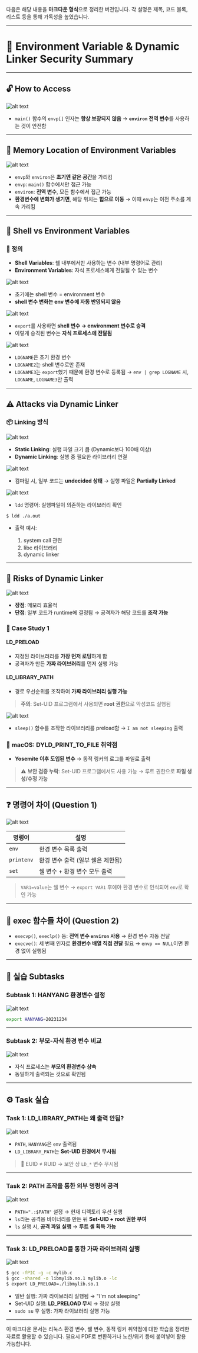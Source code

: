 다음은 해당 내용을 **마크다운 형식**으로 정리한 버전입니다. 각 설명은 제목, 코드 블록, 리스트 등을 통해 가독성을 높였습니다.

---

# 📘 Environment Variable & Dynamic Linker Security Summary

---

## 🔓 How to Access

![alt text](image.png)

* `main()` 함수의 `envp[]` 인자는 **항상 보장되지 않음**
  → **`environ` 전역 변수**를 사용하는 것이 안전함

---

## 🧠 Memory Location of Environment Variables

![alt text](image-1.png)

* `envp`와 `environ`은 **초기엔 같은 공간**을 가리킴
* `envp`: `main()` 함수에서만 접근 가능
* `environ`: **전역 변수**, 모든 함수에서 접근 가능
* **환경변수에 변화가 생기면**, 해당 위치는 **힙으로 이동**
  → 이때 `envp`는 이전 주소를 계속 가리킴

---

## 🧩 Shell vs Environment Variables

### 🔹 정의

* **Shell Variables**: 쉘 내부에서만 사용하는 변수 (내부 명령어로 관리)
* **Environment Variables**: 자식 프로세스에게 전달될 수 있는 변수

![alt text](image-2.png)

* 초기에는 shell 변수 = environment 변수
* **shell 변수 변화는 env 변수에 자동 반영되지 않음**

![alt text](image-3.png)

* `export`를 사용하면 **shell 변수 → environment 변수로 승격**
* 이렇게 승격된 변수는 **자식 프로세스에 전달됨**

![alt text](image-4.png)

* `LOGNAME`은 초기 환경 변수
* `LOGNAME2`는 shell 변수로만 존재
* `LOGNAME3`는 `export`했기 때문에 환경 변수로 등록됨
  → `env | grep LOGNAME` 시, `LOGNAME`, `LOGNAME3`만 출력

---

## ⚠️ Attacks via Dynamic Linker

### 📦 Linking 방식

![alt text](image-5.png)

* **Static Linking**: 실행 파일 크기 큼 (Dynamic보다 100배 이상)
* **Dynamic Linking**: 실행 중 필요한 라이브러리 연결

![alt text](image-6.png)

* 컴파일 시, 일부 코드는 **undecided 상태**
  → 실행 파일은 **Partially Linked**

![alt text](image-7.png)

* `ldd` 명령어: 실행파일이 의존하는 라이브러리 확인

```
$ ldd ./a.out
```

* 출력 예시:

  1. system call 관련
  2. libc 라이브러리
  3. dynamic linker

---

## 🛑 Risks of Dynamic Linker

![alt text](image-8.png)

* **장점**: 메모리 효율적
* **단점**: 일부 코드가 runtime에 결정됨 → 공격자가 해당 코드를 **조작 가능**

### 🧪 Case Study 1

#### LD\_PRELOAD

* 지정된 라이브러리를 **가장 먼저 로딩**하게 함
* 공격자가 만든 **가짜 라이브러리**를 먼저 실행 가능

#### LD\_LIBRARY\_PATH

* 경로 우선순위를 조작하여 **가짜 라이브러리 실행 가능**

> **주의**: Set-UID 프로그램에서 사용되면 **root 권한**으로 악성코드 실행됨

![alt text](image-9.png)

* `sleep()` 함수를 조작한 라이브러리를 preload함
  → `I am not sleeping` 출력

### 🍎 macOS: DYLD\_PRINT\_TO\_FILE 취약점

* **Yosemite 이후 도입된 변수**
  → 동적 링커의 로그를 파일로 출력

> ⚠️ **보안 검증 누락**: Set-UID 프로그램에서도 사용 가능
> → 루트 권한으로 **파일 생성/수정 가능**

---

## ❓ 명령어 차이 (Question 1)

![alt text](image-10.png)

| 명령어        | 설명                   |
| ---------- | -------------------- |
| `env`      | 환경 변수 목록 출력          |
| `printenv` | 환경 변수 출력 (일부 쉘은 제한됨) |
| `set`      | 쉘 변수 + 환경 변수 모두 출력   |

> `VAR1=value`는 쉘 변수
> → `export VAR1` 후에야 환경 변수로 인식되어 `env`로 확인 가능

---

## 🧠 exec 함수들 차이 (Question 2)

* `execvp()`, `execlp()` 등: **전역 변수 `environ` 사용** → 환경 변수 자동 전달
* `execve()`: 세 번째 인자로 **환경변수 배열 직접 전달** 필요
  → `envp == NULL`이면 환경 없이 실행됨

---

## 🧪 실습 Subtasks

### Subtask 1: HANYANG 환경변수 설정

![alt text](image-13.png)

```bash
export HANYANG=20231234
```

---

### Subtask 2: 부모-자식 환경 변수 비교

![alt text](image-14.png)

* 자식 프로세스는 **부모의 환경변수 상속**
* 동일하게 출력되는 것으로 확인됨

---

## ⚙️ Task 실습

### Task 1: LD\_LIBRARY\_PATH는 왜 출력 안됨?

![alt text](image-15.png)

* `PATH`, `HANYANG`은 `env` 출력됨
* `LD_LIBRARY_PATH`는 **Set-UID 환경에서 무시됨**

> 📌 EUID ≠ RUID → 보안 상 `LD_*` 변수 무시됨

---

### Task 2: PATH 조작을 통한 외부 명령어 공격

![alt text](image-16.png)

* `PATH=".:$PATH"` 설정 → 현재 디렉토리 우선 실행
* `ls`라는 공격용 바이너리를 만든 뒤 **Set-UID + root 권한 부여**
* `ls` 실행 시, **공격 파일 실행** → **루트 셸 획득 가능**

---

### Task 3: LD\_PRELOAD를 통한 가짜 라이브러리 실행

![alt text](image-17.png)

```bash
$ gcc -fPIC -g -c mylib.c
$ gcc -shared -o libmylib.so.1 mylib.o -lc
$ export LD_PRELOAD=./libmylib.so.1
```

* 일반 실행: 가짜 라이브러리 실행됨 → "I'm not sleeping"
* Set-UID 실행: **LD\_PRELOAD 무시** → 정상 실행
* `sudo su` 후 실행: 가짜 라이브러리 실행 가능

---

이 마크다운 문서는 리눅스 환경 변수, 쉘 변수, 동적 링커 취약점에 대한 학습을 정리한 자료로 활용할 수 있습니다. 필요시 PDF로 변환하거나 노션/위키 등에 붙여넣어 활용 가능합니다.
